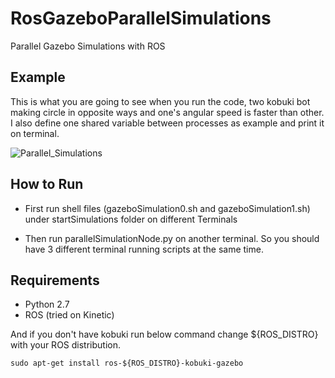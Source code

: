 # RosGazeboParallelSimulations
Parallel Gazebo Simulations with ROS

## Example

This is what you are going to see when you run the code, two kobuki bot making circle in opposite ways and one's angular speed is faster than other. I also define one shared variable between processes as example and print it on terminal.


![Parallel_Simulations](https://github.com/alidemir1/RosGazeboParallelSimulations/blob/master/parallelsim.gif)

## How to Run
* First run shell files (gazeboSimulation0.sh and gazeboSimulation1.sh) under startSimulations folder on different Terminals

* Then run parallelSimulationNode.py on another terminal. So you should have 3 different terminal running scripts at the same
time.

## Requirements
* Python 2.7
* ROS (tried on Kinetic)

And if you don't have kobuki run below command change ${ROS_DISTRO} with your ROS distribution.

```
sudo apt-get install ros-${ROS_DISTRO}-kobuki-gazebo 
```
